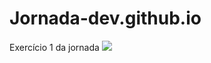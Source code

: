 # Jornada-dev.github.io
Exercício 1 da jornada
<img src="https://img.shields.io/badge/HTML-3498DB?style=for-the-badge&logo=html5&logoColor=white">


